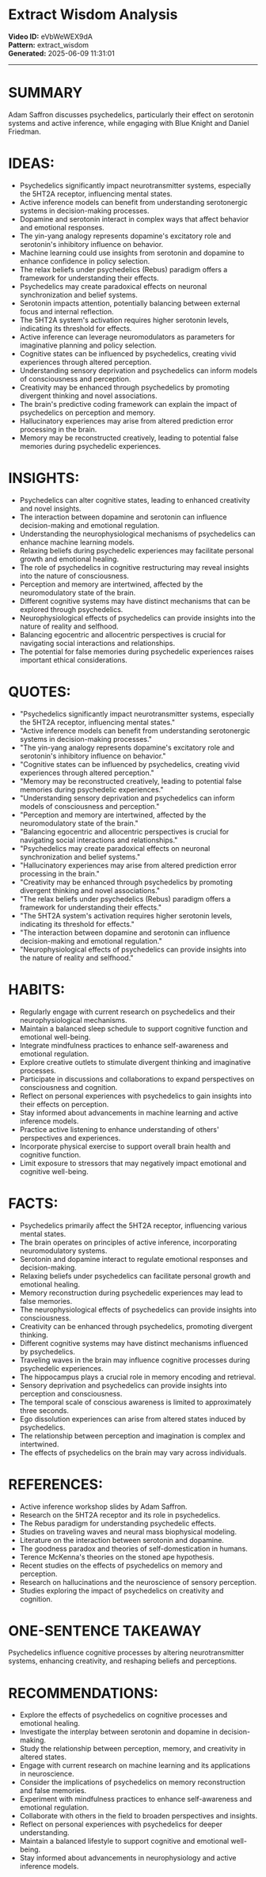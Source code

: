 # Extract Wisdom Analysis

**Video ID:** eVbWeWEX9dA  
**Pattern:** extract_wisdom  
**Generated:** 2025-06-09 11:31:01  

---

# SUMMARY
Adam Saffron discusses psychedelics, particularly their effect on serotonin systems and active inference, while engaging with Blue Knight and Daniel Friedman.

# IDEAS:
- Psychedelics significantly impact neurotransmitter systems, especially the 5HT2A receptor, influencing mental states.
- Active inference models can benefit from understanding serotonergic systems in decision-making processes.
- Dopamine and serotonin interact in complex ways that affect behavior and emotional responses.
- The yin-yang analogy represents dopamine's excitatory role and serotonin's inhibitory influence on behavior.
- Machine learning could use insights from serotonin and dopamine to enhance confidence in policy selection.
- The relax beliefs under psychedelics (Rebus) paradigm offers a framework for understanding their effects.
- Psychedelics may create paradoxical effects on neuronal synchronization and belief systems.
- Serotonin impacts attention, potentially balancing between external focus and internal reflection.
- The 5HT2A system's activation requires higher serotonin levels, indicating its threshold for effects.
- Active inference can leverage neuromodulators as parameters for imaginative planning and policy selection.
- Cognitive states can be influenced by psychedelics, creating vivid experiences through altered perception.
- Understanding sensory deprivation and psychedelics can inform models of consciousness and perception.
- Creativity may be enhanced through psychedelics by promoting divergent thinking and novel associations.
- The brain's predictive coding framework can explain the impact of psychedelics on perception and memory.
- Hallucinatory experiences may arise from altered prediction error processing in the brain.
- Memory may be reconstructed creatively, leading to potential false memories during psychedelic experiences.

# INSIGHTS:
- Psychedelics can alter cognitive states, leading to enhanced creativity and novel insights.
- The interaction between dopamine and serotonin can influence decision-making and emotional regulation.
- Understanding the neurophysiological mechanisms of psychedelics can enhance machine learning models.
- Relaxing beliefs during psychedelic experiences may facilitate personal growth and emotional healing.
- The role of psychedelics in cognitive restructuring may reveal insights into the nature of consciousness.
- Perception and memory are intertwined, affected by the neuromodulatory state of the brain.
- Different cognitive systems may have distinct mechanisms that can be explored through psychedelics.
- Neurophysiological effects of psychedelics can provide insights into the nature of reality and selfhood.
- Balancing egocentric and allocentric perspectives is crucial for navigating social interactions and relationships.
- The potential for false memories during psychedelic experiences raises important ethical considerations.

# QUOTES:
- "Psychedelics significantly impact neurotransmitter systems, especially the 5HT2A receptor, influencing mental states."
- "Active inference models can benefit from understanding serotonergic systems in decision-making processes."
- "The yin-yang analogy represents dopamine's excitatory role and serotonin's inhibitory influence on behavior."
- "Cognitive states can be influenced by psychedelics, creating vivid experiences through altered perception."
- "Memory may be reconstructed creatively, leading to potential false memories during psychedelic experiences."
- "Understanding sensory deprivation and psychedelics can inform models of consciousness and perception."
- "Perception and memory are intertwined, affected by the neuromodulatory state of the brain."
- "Balancing egocentric and allocentric perspectives is crucial for navigating social interactions and relationships."
- "Psychedelics may create paradoxical effects on neuronal synchronization and belief systems."
- "Hallucinatory experiences may arise from altered prediction error processing in the brain."
- "Creativity may be enhanced through psychedelics by promoting divergent thinking and novel associations."
- "The relax beliefs under psychedelics (Rebus) paradigm offers a framework for understanding their effects."
- "The 5HT2A system's activation requires higher serotonin levels, indicating its threshold for effects."
- "The interaction between dopamine and serotonin can influence decision-making and emotional regulation."
- "Neurophysiological effects of psychedelics can provide insights into the nature of reality and selfhood."

# HABITS:
- Regularly engage with current research on psychedelics and their neurophysiological mechanisms.
- Maintain a balanced sleep schedule to support cognitive function and emotional well-being.
- Integrate mindfulness practices to enhance self-awareness and emotional regulation.
- Explore creative outlets to stimulate divergent thinking and imaginative processes.
- Participate in discussions and collaborations to expand perspectives on consciousness and cognition.
- Reflect on personal experiences with psychedelics to gain insights into their effects on perception.
- Stay informed about advancements in machine learning and active inference models.
- Practice active listening to enhance understanding of others' perspectives and experiences.
- Incorporate physical exercise to support overall brain health and cognitive function.
- Limit exposure to stressors that may negatively impact emotional and cognitive well-being.

# FACTS:
- Psychedelics primarily affect the 5HT2A receptor, influencing various mental states.
- The brain operates on principles of active inference, incorporating neuromodulatory systems.
- Serotonin and dopamine interact to regulate emotional responses and decision-making.
- Relaxing beliefs under psychedelics can facilitate personal growth and emotional healing.
- Memory reconstruction during psychedelic experiences may lead to false memories.
- The neurophysiological effects of psychedelics can provide insights into consciousness.
- Creativity can be enhanced through psychedelics, promoting divergent thinking.
- Different cognitive systems may have distinct mechanisms influenced by psychedelics.
- Traveling waves in the brain may influence cognitive processes during psychedelic experiences.
- The hippocampus plays a crucial role in memory encoding and retrieval.
- Sensory deprivation and psychedelics can provide insights into perception and consciousness.
- The temporal scale of conscious awareness is limited to approximately three seconds.
- Ego dissolution experiences can arise from altered states induced by psychedelics.
- The relationship between perception and imagination is complex and intertwined.
- The effects of psychedelics on the brain may vary across individuals.

# REFERENCES:
- Active inference workshop slides by Adam Saffron.
- Research on the 5HT2A receptor and its role in psychedelics.
- The Rebus paradigm for understanding psychedelic effects.
- Studies on traveling waves and neural mass biophysical modeling.
- Literature on the interaction between serotonin and dopamine.
- The goodness paradox and theories of self-domestication in humans.
- Terence McKenna's theories on the stoned ape hypothesis.
- Recent studies on the effects of psychedelics on memory and perception.
- Research on hallucinations and the neuroscience of sensory perception.
- Studies exploring the impact of psychedelics on creativity and cognition.

# ONE-SENTENCE TAKEAWAY
Psychedelics influence cognitive processes by altering neurotransmitter systems, enhancing creativity, and reshaping beliefs and perceptions.

# RECOMMENDATIONS:
- Explore the effects of psychedelics on cognitive processes and emotional healing.
- Investigate the interplay between serotonin and dopamine in decision-making.
- Study the relationship between perception, memory, and creativity in altered states.
- Engage with current research on machine learning and its applications in neuroscience.
- Consider the implications of psychedelics on memory reconstruction and false memories.
- Experiment with mindfulness practices to enhance self-awareness and emotional regulation.
- Collaborate with others in the field to broaden perspectives and insights.
- Reflect on personal experiences with psychedelics for deeper understanding.
- Maintain a balanced lifestyle to support cognitive and emotional well-being.
- Stay informed about advancements in neurophysiology and active inference models.